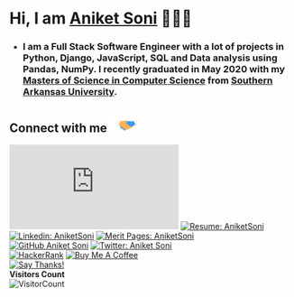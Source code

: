 # Hi, I am <a href="https://www.linkedin.com/in/aniketsoni/">Aniket Soni</a> 👋👨‍💻 
- ### I am a Full Stack Software Engineer with a lot of projects in Python, Django, JavaScript, SQL and Data analysis using Pandas, NumPy. I recently graduated in May 2020 with my <a href="https://drive.google.com/file/d/1SUfUHZKBFh8pA_VkGBJR1-GwzpC2YWOH/view?usp=sharing">Masters of Science in Computer Science</a> from <a href="https://web.saumag.edu/">Southern Arkansas University</a>.

<h2>
Connect with me<img src="https://github.com/aniketsoni1/aniketsoni1/blob/master/Assets/Handshake.gif" height="32px">
</h2>

[![Email: mailto:aniket271993@gmail.com](https://img.shields.io/badge/-📫_Email_me_here-grey?style=flat-square&logo=📫&logoColor=white&link=mailto:aniket271993@gmail.com)](mailto:aniket271993@gmail.com)
[![Resume: AniketSoni](https://img.shields.io/badge/-📄_Resume:_Aniket_Soni-grey?style=flat-square&logo=📄&logoColor=white&link=https://bit.ly/2OSIu0C)](https://bit.ly/2OSIu0C)
<br>
[![Linkedin: AniketSoni](https://img.shields.io/badge/-AniketSoni-blue?style=flat-square&logo=Linkedin&logoColor=white&link=https://www.linkedin.com/in/aniketsoni/)](https://www.linkedin.com/in/aniketsoni/)
[![Merit Pages: AniketSoni](https://img.shields.io/badge/-🎓_Merit_Pages_@AniketSoni-blue?style=flat-square&logo=☕&logoColor=white&link=https://meritpages.com/aniketsoni)](https://meritpages.com/aniketsoni)
<br>
[![GitHub Aniket Soni](https://img.shields.io/github/followers/aniketsoni1?label=Follow&style=social)](https://github.com/aniketsoni1)
[![Twitter: Aniket Soni](https://img.shields.io/twitter/follow/aniketsoni?style=social)](https://twitter.com/aniketsoni)
<br>
<a href="https://www.hackerrank.com/aniket271993" target="_blank"><img src="https://additionalknowledge.files.wordpress.com/2017/12/hackerrank.png?h=50w=170" alt="HackerRank" style="height: auto !important;width: auto !important;" ></a>
<a href="https://www.buymeacoffee.com/aniketsoni" target="_blank"><img src="https://www.buymeacoffee.com/assets/img/custom_images/white_img.png" alt="Buy Me A Coffee" style="height: auto !important;width: auto !important;" ></a>
<br>[![Say Thanks!](https://img.shields.io/badge/Say%20Thanks-!1EAEDB.svg)](https://saythanks.io/to/aniket271993@gmail.com)
<br>
**Visitors Count**  
![VisitorCount](https://profile-counter.glitch.me/{aniketsoni1}/count.svg)

<!--
**aniketsoni1/aniketsoni1** is a ✨ _special_ ✨ repository because its `README.md` (this file) appears on your GitHub profile.

Here are some ideas to get you started:

- 🔭 I’m currently working on ...
- 🌱 I’m currently learning ...
- 👯 I’m looking to collaborate on ...
- 🤔 I’m looking for help with ...
- 💬 Ask me about ...
- 📫 How to reach me: ...
- 😄 Pronouns: ...
- ⚡ Fun fact: ...
-->
